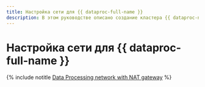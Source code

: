 ```yaml
---
title: Настройка сети для {{ dataproc-full-name }}
description: В этом руководстве описано создание кластера {{ dataproc-name }} с настройкой подсетей и NAT-шлюза.
---
```


# Настройка сети для {{ dataproc-full-name }}

{% include notitle [Data Processing network with NAT gateway](../../_tutorials/routing/data-proc-nat-gateway.md) %}
